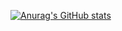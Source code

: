 [![Anurag's GitHub stats](https://github-readme-stats.vercel.app/api?username=nothoudeeny)](https://github.com/anuraghazra/github-readme-stats)
